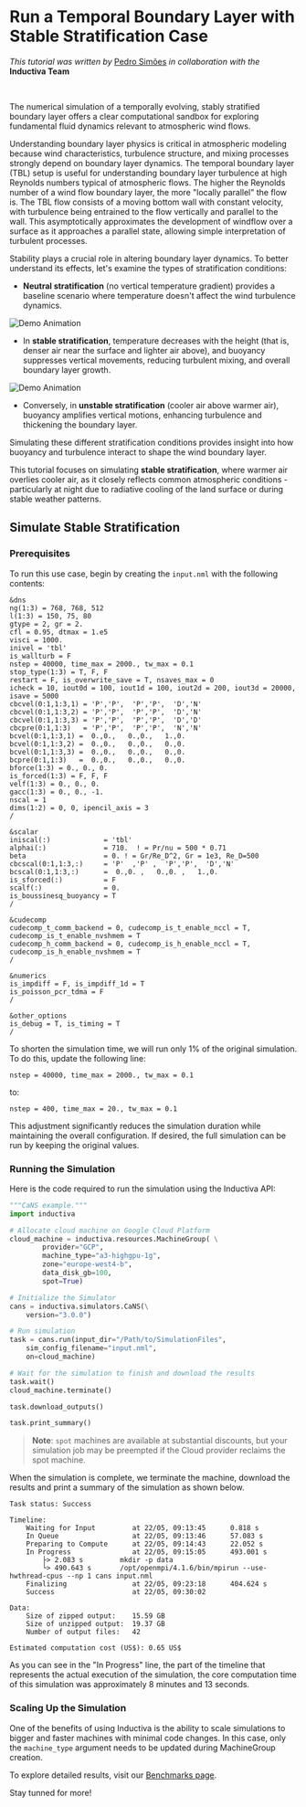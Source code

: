 # Run a Temporal Boundary Layer with Stable Stratification Case

*This tutorial was written by* [Pedro Simões](mailto:P.SimoesCosta@tudelft.nl) *in collaboration with the* **Inductiva Team**

<br>

The numerical simulation of a temporally evolving, stably stratified boundary
layer offers a clear computational sandbox for exploring fundamental fluid
dynamics relevant to atmospheric wind flows.

Understanding boundary layer physics is critical in atmospheric modeling because
wind characteristics, turbulence structure, and mixing processes strongly depend
on boundary layer dynamics. The temporal boundary layer (TBL) setup is useful
for understanding boundary layer turbulence at high Reynolds numbers typical of
atmospheric flows. The higher the Reynolds number of a wind flow boundary layer,
the more "locally parallel" the flow is. The TBL flow consists of a moving bottom
wall with constant velocity, with turbulence being entrained to the flow vertically
and parallel to the wall. This asymptotically approximates the development of
windflow over a surface as it approaches a parallel state, allowing simple
interpretation of turbulent processes.

Stability plays a crucial role in altering boundary layer dynamics. To better understand its effects, let's examine the types of stratification conditions:

- **Neutral stratification** (no vertical temperature gradient) provides a baseline scenario where temperature doesn't affect the wind turbulence dynamics.

<img src="_static/tempField_neutralTDBL_Re1000-13863.gif" alt="Demo Animation"/>

- In **stable stratification**, temperature decreases with the height (that is, denser air near the surface and lighter air above), and buoyancy suppresses vertical movements, reducing turbulent mixing, and overall boundary layer growth.

<img src="_static/tempField_neutralTDBL_Re1000-13863.gif" alt="Demo Animation"/>

- Conversely, in **unstable stratification** (cooler air above warmer air), buoyancy amplifies vertical motions, enhancing turbulence and thickening the boundary layer.

Simulating these different stratification conditions provides insight into how buoyancy and turbulence interact to shape the wind boundary layer.

This tutorial focuses on simulating **stable stratification**, where warmer air overlies cooler air, as it closely reflects common atmospheric conditions - particularly at night due to radiative cooling of the land surface or during stable weather patterns.

## Simulate Stable Stratification

### Prerequisites
To run this use case, begin by creating the `input.nml` with the
following contents:

```
&dns
ng(1:3) = 768, 768, 512
l(1:3) = 150, 75, 80
gtype = 2, gr = 2.
cfl = 0.95, dtmax = 1.e5
visci = 1000.
inivel = 'tbl'
is_wallturb = F
nstep = 40000, time_max = 2000., tw_max = 0.1
stop_type(1:3) = T, F, F
restart = F, is_overwrite_save = T, nsaves_max = 0
icheck = 10, iout0d = 100, iout1d = 100, iout2d = 200, iout3d = 20000, isave = 5000
cbcvel(0:1,1:3,1) = 'P','P',  'P','P',  'D','N'
cbcvel(0:1,1:3,2) = 'P','P',  'P','P',  'D','N'
cbcvel(0:1,1:3,3) = 'P','P',  'P','P',  'D','D'
cbcpre(0:1,1:3)   = 'P','P',  'P','P',  'N','N'
bcvel(0:1,1:3,1) =  0.,0.,   0.,0.,   1.,0.
bcvel(0:1,1:3,2) =  0.,0.,   0.,0.,   0.,0.
bcvel(0:1,1:3,3) =  0.,0.,   0.,0.,   0.,0.
bcpre(0:1,1:3)   =  0.,0.,   0.,0.,   0.,0.
bforce(1:3) = 0., 0., 0.
is_forced(1:3) = F, F, F
velf(1:3) = 0., 0., 0.
gacc(1:3) = 0., 0., -1.
nscal = 1
dims(1:2) = 0, 0, ipencil_axis = 3
/

&scalar
iniscal(:)             = 'tbl'
alphai(:)              = 710.  ! = Pr/nu = 500 * 0.71
beta                   = 0. ! = Gr/Re_D^2, Gr = 1e3, Re_D=500
cbcscal(0:1,1:3,:)     = 'P'  ,'P' ,  'P','P',  'D','N'
bcscal(0:1,1:3,:)      =  0.,0. ,   0.,0. ,   1.,0.
is_sforced(:)          = F
scalf(:)               = 0.
is_boussinesq_buoyancy = T
/

&cudecomp
cudecomp_t_comm_backend = 0, cudecomp_is_t_enable_nccl = T, cudecomp_is_t_enable_nvshmem = T
cudecomp_h_comm_backend = 0, cudecomp_is_h_enable_nccl = T, cudecomp_is_h_enable_nvshmem = T
/

&numerics
is_impdiff = F, is_impdiff_1d = T
is_poisson_pcr_tdma = F
/

&other_options
is_debug = T, is_timing = T
/
```

To shorten the simulation time, we will run only 1% of the original simulation.
To do this, update the following line:

```
nstep = 40000, time_max = 2000., tw_max = 0.1  
```

to:

```
nstep = 400, time_max = 20., tw_max = 0.1  
```

This adjustment significantly reduces the simulation duration while maintaining the overall configuration. If desired, the full simulation can be run by keeping the original values.

### Running the Simulation
Here is the code required to run the simulation using the Inductiva API:

```python
"""CaNS example."""
import inductiva

# Allocate cloud machine on Google Cloud Platform
cloud_machine = inductiva.resources.MachineGroup( \
        provider="GCP",
        machine_type="a3-highgpu-1g",
        zone="europe-west4-b",
        data_disk_gb=100,
        spot=True)

# Initialize the Simulator
cans = inductiva.simulators.CaNS(\
    version="3.0.0")

# Run simulation
task = cans.run(input_dir="/Path/to/SimulationFiles",
    sim_config_filename="input.nml",
    on=cloud_machine)

# Wait for the simulation to finish and download the results
task.wait()
cloud_machine.terminate()

task.download_outputs()

task.print_summary()

```

> **Note**: `spot` machines are available at substantial discounts, but your simulation job may be preempted if
> the Cloud provider reclaims the spot machine.

When the simulation is complete, we terminate the machine, download the results and print a summary of the simulation as shown below.

```
Task status: Success

Timeline:
	Waiting for Input         at 22/05, 09:13:45      0.818 s
	In Queue                  at 22/05, 09:13:46      57.083 s
	Preparing to Compute      at 22/05, 09:14:43      22.052 s
	In Progress               at 22/05, 09:15:05      493.001 s
		├> 2.083 s         mkdir -p data
		└> 490.643 s       /opt/openmpi/4.1.6/bin/mpirun --use-hwthread-cpus --np 1 cans input.nml
	Finalizing                at 22/05, 09:23:18      404.624 s
	Success                   at 22/05, 09:30:02      

Data:
	Size of zipped output:    15.59 GB
	Size of unzipped output:  19.37 GB
	Number of output files:   42

Estimated computation cost (US$): 0.65 US$
```

As you can see in the "In Progress" line, the part of the timeline that
represents the actual execution of the simulation, 
the core computation time of this simulation was approximately 8 minutes and 13 seconds.

### Scaling Up the Simulation
One of the benefits of using Inductiva is the ability to scale simulations to bigger and faster machines with minimal code changes. In this case, only the `machine_type` argument needs to be updated during MachineGroup creation.

To explore detailed results, visit our [Benchmarks page](https://inductiva.ai/guides/cans/benchmarks).

Stay tunned for more!